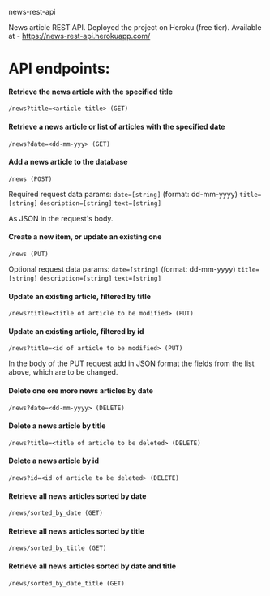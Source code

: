 
news-rest-api

News article REST API. Deployed the project on Heroku (free tier). Available at - https://news-rest-api.herokuapp.com/
# API endpoints:
#### Retrieve the news article with the specified title

```/news?title=<article title> (GET)```

#### Retrieve a news article or list of articles with the specified date

```/news?date=<dd-mm-yyy> (GET)```

#### Add a news article to the database

```/news (POST)```

Required request data params: 
`date=[string]` (format: dd-mm-yyyy) `title=[string]` `description=[string]` `text=[string]`

As JSON in the request's body.

#### Create a new item, or update an existing one

```/news (PUT)```

Optional request data params: 
`date=[string]` (format: dd-mm-yyyy) `title=[string]` `description=[string]` `text=[string]`

#### Update an existing article, filtered by title

```/news?title=<title of article to be modified> (PUT)```

#### Update an existing article, filtered by id

```/news?title=<id of article to be modified> (PUT)```

In the body of the PUT request add in JSON format the fields from the list above, which are to be changed.

#### Delete one ore more news articles by date

```/news?date=<dd-mm-yyyy> (DELETE)```

#### Delete a news article by title

```/news?title=<title of article to be deleted> (DELETE)```

#### Delete a news article by id

```/news?id=<id of article to be deleted> (DELETE)```

#### Retrieve all news articles sorted by date

```/news/sorted_by_date (GET)```

#### Retrieve all news articles sorted by title

```/news/sorted_by_title (GET)```
#### Retrieve all news articles sorted by date and title

```/news/sorted_by_date_title (GET)```
